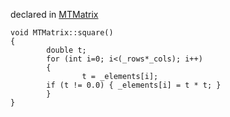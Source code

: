 
declared in [MTMatrix](MTMatrix.hpp.md)

~~~ { .cpp }
void MTMatrix::square()
{
        double t;
        for (int i=0; i<(_rows*_cols); i++)
        {
                t = _elements[i];
		if (t != 0.0) { _elements[i] = t * t; }
        }
}
~~~

